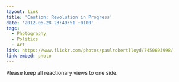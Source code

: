 ```yaml
---
layout: link
title: 'Caution: Revolution in Progress'
date: '2012-06-28 23:49:51 +0100'
tags:
  - Photography
  - Politics
  - Art
link: https://www.flickr.com/photos/paulrobertlloyd/7450693998/
link-embed: photo
---
```

Please keep all reactionary views to one side.
